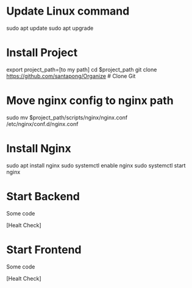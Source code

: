 # Update Linux command
sudo apt update
sudo apt upgrade


# Install Project
export project_path=[to my path]
cd $project_path
git clone https://github.com/santapong/Organize # Clone Git

# Move nginx config to nginx path
sudo mv $project_path/scripts/nginx/nginx.conf /etc/nginx/conf.d/nginx.conf

# Install Nginx
sudo apt install nginx
sudo systemctl enable nginx
sudo systemctl start nginx

# Start Backend
Some code

[Healt Check]

# Start Frontend
Some code

[Healt Check]